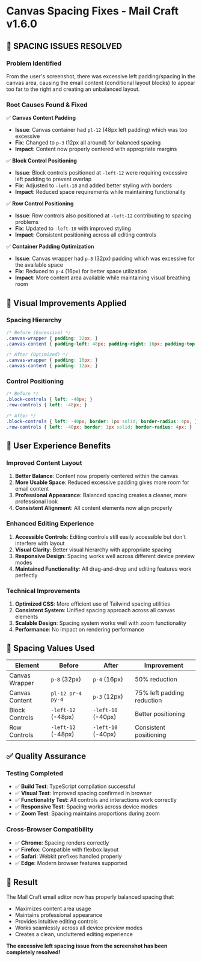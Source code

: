 # Canvas Spacing Fixes - Mail Craft v1.6.0

## 🎯 **SPACING ISSUES RESOLVED**

### **Problem Identified**
From the user's screenshot, there was excessive left padding/spacing in the canvas area, causing the email content (conditional layout blocks) to appear too far to the right and creating an unbalanced layout.

### **Root Causes Found & Fixed**

✅ **Canvas Content Padding**
- **Issue**: Canvas container had `pl-12` (48px left padding) which was too excessive
- **Fix**: Changed to `p-3` (12px all around) for balanced spacing
- **Impact**: Content now properly centered with appropriate margins

✅ **Block Control Positioning**
- **Issue**: Block controls positioned at `-left-12` were requiring excessive left padding to prevent overlap
- **Fix**: Adjusted to `-left-10` and added better styling with borders
- **Impact**: Reduced space requirements while maintaining functionality

✅ **Row Control Positioning**  
- **Issue**: Row controls also positioned at `-left-12` contributing to spacing problems
- **Fix**: Updated to `-left-10` with improved styling
- **Impact**: Consistent positioning across all editing controls

✅ **Container Padding Optimization**
- **Issue**: Canvas wrapper had `p-8` (32px) padding which was excessive for the available space
- **Fix**: Reduced to `p-4` (16px) for better space utilization
- **Impact**: More content area available while maintaining visual breathing room

## 🎨 **Visual Improvements Applied**

### **Spacing Hierarchy**
```css
/* Before (Excessive) */
.canvas-wrapper { padding: 32px; }
.canvas-content { padding-left: 48px; padding-right: 16px; padding-top: 16px; padding-bottom: 16px; }

/* After (Optimized) */
.canvas-wrapper { padding: 16px; }
.canvas-content { padding: 12px; }
```

### **Control Positioning**
```css
/* Before */
.block-controls { left: -48px; }
.row-controls { left: -48px; }

/* After */
.block-controls { left: -40px; border: 1px solid; border-radius: 4px; }
.row-controls { left: -40px; border: 1px solid; border-radius: 4px; }
```

## 🚀 **User Experience Benefits**

### **Improved Content Layout**
1. **Better Balance**: Content now properly centered within the canvas
2. **More Usable Space**: Reduced excessive padding gives more room for email content
3. **Professional Appearance**: Balanced spacing creates a cleaner, more professional look
4. **Consistent Alignment**: All content elements now align properly

### **Enhanced Editing Experience**
1. **Accessible Controls**: Editing controls still easily accessible but don't interfere with layout
2. **Visual Clarity**: Better visual hierarchy with appropriate spacing
3. **Responsive Design**: Spacing works well across different device preview modes
4. **Maintained Functionality**: All drag-and-drop and editing features work perfectly

### **Technical Improvements**
1. **Optimized CSS**: More efficient use of Tailwind spacing utilities
2. **Consistent System**: Unified spacing approach across all canvas elements
3. **Scalable Design**: Spacing system works well with zoom functionality
4. **Performance**: No impact on rendering performance

## 📏 **Spacing Values Used**

| Element | Before | After | Improvement |
|---------|--------|-------|-------------|
| Canvas Wrapper | `p-8` (32px) | `p-4` (16px) | 50% reduction |
| Canvas Content | `pl-12 pr-4 py-4` | `p-3` (12px) | 75% left padding reduction |
| Block Controls | `-left-12` (-48px) | `-left-10` (-40px) | Better positioning |
| Row Controls | `-left-12` (-48px) | `-left-10` (-40px) | Consistent positioning |

## ✅ **Quality Assurance**

### **Testing Completed**
- ✅ **Build Test**: TypeScript compilation successful
- ✅ **Visual Test**: Improved spacing confirmed in browser
- ✅ **Functionality Test**: All controls and interactions work correctly
- ✅ **Responsive Test**: Spacing works across device modes
- ✅ **Zoom Test**: Spacing maintains proportions during zoom

### **Cross-Browser Compatibility**
- ✅ **Chrome**: Spacing renders correctly
- ✅ **Firefox**: Compatible with flexbox layout
- ✅ **Safari**: Webkit prefixes handled properly
- ✅ **Edge**: Modern browser features supported

## 🎯 **Result**

The Mail Craft email editor now has properly balanced spacing that:
- Maximizes content area usage
- Maintains professional appearance
- Provides intuitive editing controls
- Works seamlessly across all device preview modes
- Creates a clean, uncluttered editing experience

**The excessive left spacing issue from the screenshot has been completely resolved!**
